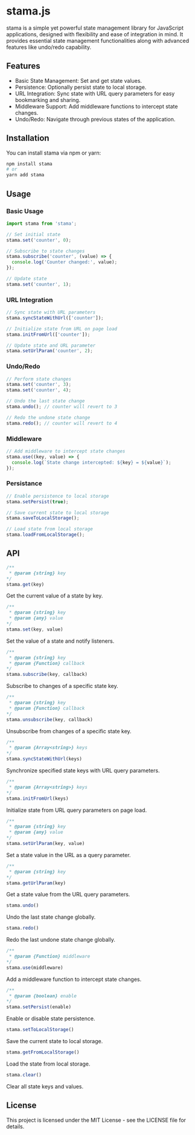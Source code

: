# stama.js

stama is a simple yet powerful state management library for JavaScript applications, designed with flexibility and ease of integration in mind. It provides essential state management functionalities along with advanced features like undo/redo capability.


## Features
- Basic State Management: Set and get state values.
- Persistence: Optionally persist state to local storage.
- URL Integration: Sync state with URL query parameters for easy bookmarking and sharing.
- Middleware Support: Add middleware functions to intercept state changes.
- Undo/Redo: Navigate through previous states of the application.

## Installation
You can install stama via npm or yarn:

```bash
npm install stama
# or
yarn add stama

```

## Usage

### Basic Usage
```js
import stama from 'stama';

// Set initial state
stama.set('counter', 0);

// Subscribe to state changes
stama.subscribe('counter', (value) => {
  console.log('Counter changed:', value);
});

// Update state
stama.set('counter', 1);

```

### URL Integration

```js
// Sync state with URL parameters
stama.syncStateWithUrl(['counter']);

// Initialize state from URL on page load
stama.initFromUrl(['counter']);

// Update state and URL parameter
stama.setUrlParam('counter', 2);

```

### Undo/Redo

```js
// Perform state changes
stama.set('counter', 3);
stama.set('counter', 4);

// Undo the last state change
stama.undo(); // counter will revert to 3

// Redo the undone state change
stama.redo(); // counter will revert to 4

```

### Middleware

```js
// Add middleware to intercept state changes
stama.use((key, value) => {
  console.log(`State change intercepted: ${key} = ${value}`);
});

```

### Persistance

```js
// Enable persistence to local storage
stama.setPersist(true);

// Save current state to local storage
stama.saveToLocalStorage();

// Load state from local storage
stama.loadFromLocalStorage();

```

## API


```js
/**
 * @param {string} key
*/
stama.get(key)
```
Get the current value of a state by key.

```js
/**
 * @param {string} key
 * @param {any} value
*/
stama.set(key, value)
```
Set the value of a state and notify listeners.

```js
/**
 * @param {string} key
 * @param {Function} callback
*/
stama.subscribe(key, callback)
```
Subscribe to changes of a specific state key.

```js
/**
 * @param {string} key
 * @param {Function} callback
*/
stama.unsubscribe(key, callback)
```
Unsubscribe from changes of a specific state key.

```js
/**
 * @param {Array<string>} keys
*/
stama.syncStateWithUrl(keys)
```
Synchronize specified state keys with URL query parameters.

```js
/**
 * @param {Array<string>} keys
*/
stama.initFromUrl(keys)
```
Initialize state from URL query parameters on page load.

```js
/**
 * @param {string} key
 * @param {any} value
*/
stama.setUrlParam(key, value)
```
Set a state value in the URL as a query parameter.

```js
/**
 * @param {string} key
*/
stama.getUrlParam(key)
```
Get a state value from the URL query parameters.

```js
stama.undo()
```
Undo the last state change globally.

```js
stama.redo()
```
Redo the last undone state change globally.

```js
/**
 * @param {Function} middleware
*/
stama.use(middleware)
```
Add a middleware function to intercept state changes.

```js
/**
 * @param {boolean} enable
*/
stama.setPersist(enable)
```
Enable or disable state persistence.

```js
stama.setToLocalStorage()
```
Save the current state to local storage.

```js
stama.getFromLocalStorage()
```
Load the state from local storage.

```js
stama.clear()
```
Clear all state keys and values.

## License
This project is licensed under the MIT License - see the LICENSE file for details.

